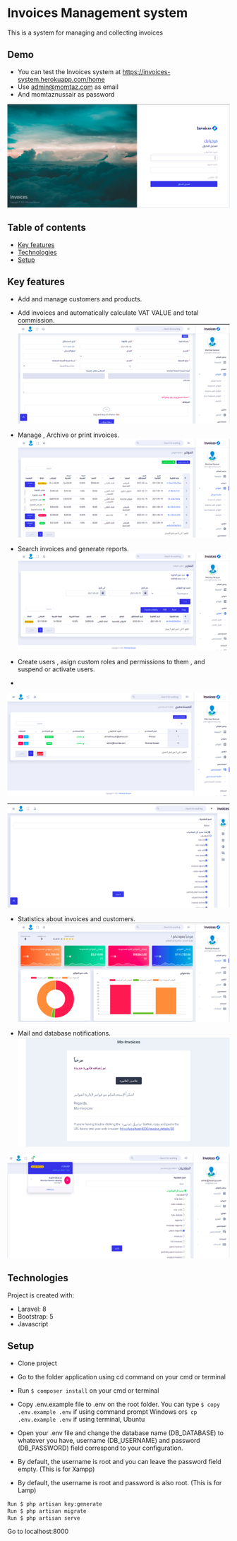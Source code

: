 # Invoices Management system
This is a system for managing and collecting invoices

## Demo 
 - You can test the Invoices system at  https://invoices-system.herokuapp.com/home
 - Use admin@momtaz.com as email
 - And momtaznussair as password

![alt text](https://github.com/momtaznussair/Invoices/blob/main/shots/login.png?raw=true)

## Table of contents
* [Key features](#Key-features)
* [Technologies](#technologies)
* [Setup](#setup)

## Key features
- Add and manage customers and products.

- Add invoices and automatically calculate VAT VALUE and total commission.
![add](https://github.com/momtaznussair/Invoices/blob/main/shots/add.png?raw=true "add invoice")

- Manage , Archive or print invoices.
![operations](https://github.com/momtaznussair/Invoices/blob/main/shots/operations.png?raw=true "operations")

- Search invoices and generate reports.
![reports](https://github.com/momtaznussair/Invoices/blob/main/shots/reports.png?raw=true "reports")

- Create users , asign custom roles and permissions to them , and suspend or activate users.
- 
![users](https://github.com/momtaznussair/Invoices/blob/main/shots/users.png?raw=true "users")

![permissions](https://github.com/momtaznussair/Invoices/blob/main/shots/permissions.png?raw=true "permissions")

- Statistics about invoices and customers.
![main](https://github.com/momtaznussair/Invoices/blob/main/shots/main.png?raw=true "main")

- Mail and database notifications.
![mail](https://github.com/momtaznussair/Invoices/blob/main/shots/mail.png?raw=true "mail")

![notification](https://github.com/momtaznussair/Invoices/blob/main/shots/notification.png?raw=true "notification")

	
## Technologies
Project is created with:
* Laravel: 8
* Bootstrap: 5
* Javascript
	
## Setup
- Clone project

- Go to the folder application using cd command on your cmd or terminal
- Run ``` $ composer install ``` on your cmd or terminal
- Copy .env.example file to .env on the root folder. You can type ``` $ copy .env.example .env ``` if using command prompt Windows or``` $ cp .env.example .env ``` if using terminal, Ubuntu
- Open your .env file and change the database name (DB_DATABASE) to whatever you have, username (DB_USERNAME) and password (DB_PASSWORD) field correspond to your configuration.
- By default, the username is root and you can leave the password field empty. (This is for Xampp)
- By default, the username is root and password is also root. (This is for Lamp)
```
Run $ php artisan key:generate
Run $ php artisan migrate
Run $ php artisan serve

```
Go to localhost:8000
  


